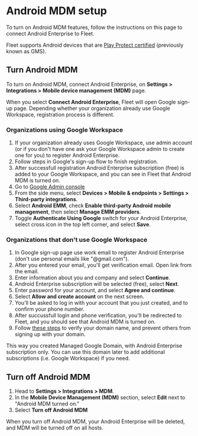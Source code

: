 # Android MDM setup

To turn on Android MDM features, follow the instructions on this page to connect Android Enterprise
to Fleet.

Fleet supports Android devices that are [Play Protect certified](https://support.google.com/googleplay/answer/7165974?hl=en) (previously known as GMS).

## Turn Android MDM

To turn on Android MDM, connect Android Enterprise, on **Settings > Integrations > Mobile device management (MDM)** page.

When you select **Connect Android Enterprise**, Fleet will open Google sign-up page. Depending whether your organization already use Google Workspace, registration process is different.

### Organizations using Google Workspace

1. If your organization already uses Google Workspace, use admin account (or if you don't have one ask your Google Workspace admin to create one for you) to register Android Enterprise.
2. Follow steps in Google's sign-up flow to finish registration.
3. After successfull registration Android Enterprise subscription (free) is added to your Google Workspace, and you can see in Fleet that Android MDM is turned on.
4. Go to [Google Admin console](https://admin.google.com)
5. From the side menu, select **Devices > Mobile & endpoints > Settings > Third-party integrations**.
6. Select **Android EMM**, check **Enable third-party Android mobile management**, then select **Manage EMM providers**.
7. Toggle **Authenticate Using Google** switch for your Android Enterprise, select cross icon in the top left corner, and select **Save**.

### Organizations that don't use Google Workspace

1. In Google sign-up page use work email to register Android Enterprise (don't use personal emails like "@gmail.com").
2. After you entered your email, you'll get verification email. Open link from the email.
3. Enter information about you and company and select **Continue**.
4. Android Enterprise subscription will be selected (free), select **Next**.
5. Enter password for your account, and select **Agree and continue**.
6. Select **Allow and create account** on the next screen.
8. You'll be asked to log in with your account that you just created, and to confirm your phone number.
9. After succussfull login and phone verification, you'll be redirected to Fleet, and you should see that Android MDM is turned on.
10. Follow [these steps](https://support.google.com/a/answer/60216?hl=en) to verify your domain name, and prevent others from signing up with your domain.

This way you created Managed Google Domain, with Android Enterprise subscription only. You can use this domain later to add additional subscriptions (i.e. Google Workspace) if you need.

## Turn off Android MDM

1. Head to **Settings > Integrations > MDM**.
2. In the **Mobile Device Management (MDM)** section, select **Edit** next to "Android MDM turned on."
3. Select **Turn off Android MDM**

When you turn off Android MDM, your Android Enterprise will be deleted, and MDM will be turned off
on all hosts.


<meta name="articleTitle" value="Android MDM setup">
<meta name="authorFullName" value="Marko Lisica">
<meta name="authorGitHubUsername" value="marko-lisica">
<meta name="category" value="guides">
<meta name="publishedOn" value="2025-04-05">
<meta name="description" value="Learn how to turn on Android MDM in Fleet.">
